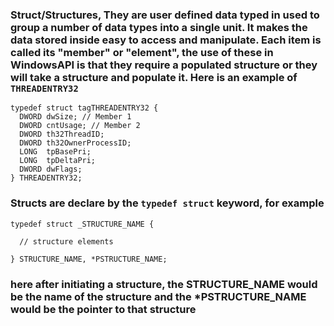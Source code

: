 ### Struct/Structures, They are user defined data typed in used to group a number of data types into a single unit. It makes the data stored inside easy to access and manipulate. Each item is called its "member" or "element", the use of these in WindowsAPI is that they require a populated structure or they will take a structure and populate it. Here is an example of ``THREADENTRY32``

```
typedef struct tagTHREADENTRY32 {
  DWORD dwSize; // Member 1
  DWORD cntUsage; // Member 2
  DWORD th32ThreadID;
  DWORD th32OwnerProcessID;
  LONG  tpBasePri;
  LONG  tpDeltaPri;
  DWORD dwFlags;
} THREADENTRY32;
```

### Structs are declare by the `typedef struct` keyword, for example 
```
typedef struct _STRUCTURE_NAME {

  // structure elements

} STRUCTURE_NAME, *PSTRUCTURE_NAME;
```

### here after initiating a structure, the STRUCTURE_NAME would be the name of the structure and the \*PSTRUCTURE_NAME would be the pointer to that structure